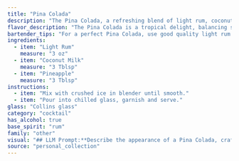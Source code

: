 ```yaml
---
title: "Pina Colada"
description: "The Pina Colada, a refreshing blend of light rum, coconut milk, and pineapple juice, belongs to the tropical cocktail family.  Born in Puerto Rico in the 1950s, it's a classic symbol of island life, embodying the sweet and fruity flavors of the Caribbean. "
flavor_description: "The Pina Colada is a tropical delight, balancing sweet and creamy notes.  Light rum provides a smooth, slightly spicy base, while coconut milk adds a rich, buttery richness. The pineapple offers a bright, juicy acidity that cuts through the sweetness, creating a refreshing and balanced flavor profile. "
bartender_tips: "For a perfect Pina Colada, use good quality light rum and fresh pineapple juice.  Blend with ice until smooth, but not too slushy.  A touch of cream of coconut adds richness, but don't overdo it.  Garnish with a pineapple wedge and cherry for a classic touch.  Remember, the key is balance –  sweetness from the pineapple, creaminess from the coconut, and the subtle rum flavor coming through. "
ingredients:
  - item: "Light Rum"
    measure: "3 oz"
  - item: "Coconut Milk"
    measure: "3 Tblsp"
  - item: "Pineapple"
    measure: "3 Tblsp"
instructions:
  - item: "Mix with crushed ice in blender until smooth."
  - item: "Pour into chilled glass, garnish and serve."
glass: "Collins glass"
category: "cocktail"
has_alcohol: true
base_spirit: "rum"
family: "other"
visual: "## LLM Prompt:**Describe the appearance of a Pina Colada, crafted with light rum, coconut milk, and pineapple.** **Focus on:*** **Color:**  What shades of color are present? Is it a solid color or does it have any variations?* **Texture:** Is it creamy, smooth, or have any noticeable bits?* **Presentation:** How is it typically served? In a glass, a mug, or another vessel? What type of garnishes are used?**Remember:** This should be a descriptive, vivid portrayal that captures the essence of the Pina Colada's visual appeal. "
source: "personal_collection"
---
```


